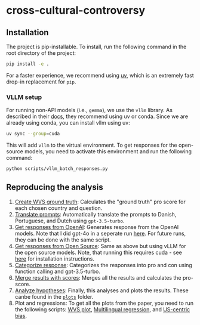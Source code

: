 # cross-cultural-controversy


## Installation 
The project is pip-installable. To install, run the following command in the root directory of the project:

```bash
pip install -e .
```

For a faster experience, we recommend using [uv](https://github.com/astral-sh/uv), which is an extremely fast drop-in replacement for `pip`.

### VLLM setup
For running non-API models (i.e., `gemma`), we use the `vllm` library. As described in their [docs](https://docs.vllm.ai/en/stable/getting_started/installation.html), they recommend using uv or conda. Since we are already using conda, you can install vllm using uv: 

```bash
uv sync --group=cuda
```


This will add `vllm` to the virtual environment. To get responses for the open-source models, you need to activate this environment and run the following command:

```bash
python scripts/vllm_batch_responses.py
```



## Reproducing the analysis

1. [Create WVS ground truth](./scripts/process_wvs.py): Calculates the "ground truth" pro score for each chosen country and question.
2. [Translate prompts](./scripts/translate_prompts.py): Automatically translate the prompts to Danish, Portuguese, and Dutch using `gpt-3.5-turbo`. 
3. [Get responses from OpenAI](./scripts/openai_batch_responses.py): Generates response from the OpenAI models. Note that I did gpt-4o in a seperate run [here](./scripts/gpt-4o_batch_responses.py). For future runs, they can be done with the same script.
4. [Get responses from Open Source](./scripts/vllm_batch_responses.py): Same as above but using vLLM for the open source models. Note, that running this requires cuda - see [here](#installation) for installation instructions.
5. [Categorize response](./scripts/batch_analyse_responses.py): Categorizes the responses into pro and con using function calling and gpt-3.5-turbo. 
6. [Merge results with scores](./scripts/analyze_batch.py): Merges all the results and calculates the pro-score. 
7. [Analyze hypotheses](./scripts/analyse_hypotheses.py): Finally, this analyses and plots the results. These canbe found in the [`plots`](./plots/) folder. 
8. Plot and regressions: To get all the plots from the paper, you need to run the following scripts: [WVS plot](./scripts/plot_wvs_data.py), [Multilingual regression](./scripts/plot_multilingual_benchmarks.py), and [US-centric bias](./scripts/plot_us_centric_bias.py).